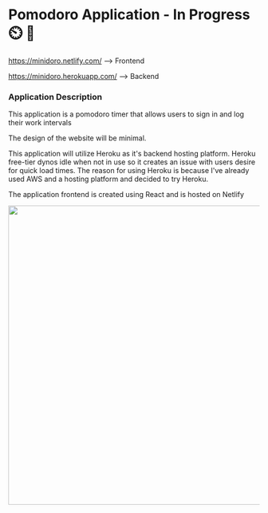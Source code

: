 # Pomodoro Application - In Progress⏲️ 🍅

https://minidoro.netlify.com/ --> Frontend

https://minidoro.herokuapp.com/ --> Backend



### Application Description
This application is a pomodoro timer that allows users to sign in and log their work intervals

The design of the website will be minimal.

This application will utilize Heroku as it's backend hosting platform. Heroku free-tier dynos idle when not in use so it creates an issue with users desire for quick load times. The reason for using Heroku is because I've already used AWS and a hosting platform and decided to try Heroku.

The application frontend is created using React and is hosted on Netlify


<img src="https://user-images.githubusercontent.com/64183136/150860568-c5394ecb-49da-44b7-8e53-2b48485bcf8a.jpg" width="600"/>
